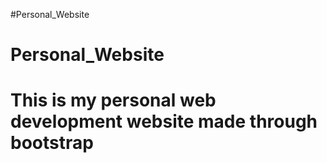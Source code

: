#Personal_Website
# Personal_Website
# This is my personal web development website made through bootstrap
